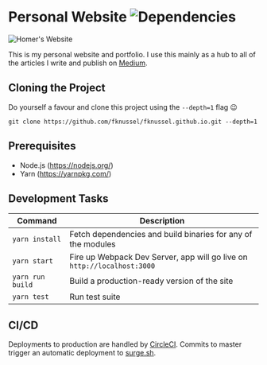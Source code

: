 # Personal Website ![Dependencies](https://david-dm.org/fknussel/fknussel.github.io.svg)

![Homer's Website](http://i.imgur.com/azf3acH.gif)

This is my personal website and portfolio. I use this mainly as a hub to all of the articles I write and publish on [Medium](https://medium.com/@fknussel).

## Cloning the Project

Do yourself a favour and clone this project using the `--depth=1` flag 😉

```
git clone https://github.com/fknussel/fknussel.github.io.git --depth=1
```

## Prerequisites

* Node.js (https://nodejs.org/)
* Yarn (https://yarnpkg.com/)

## Development Tasks

| Command | Description |
|---------|-------------|
| `yarn install` | Fetch dependencies and build binaries for any of the modules |
| `yarn start` | Fire up Webpack Dev Server, app will go live on `http://localhost:3000` |
| `yarn run build` | Build a production-ready version of the site |
| `yarn test` | Run test suite |

## CI/CD

Deployments to production are handled by [CircleCI](https://circleci.com/gh/fknussel/fknussel.github.io). Commits to master trigger an automatic deployment to [surge.sh](https://surge.sh).
